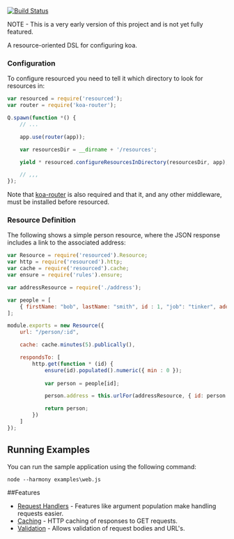 [![Build Status](https://travis-ci.org/colin-jack/resourced.png)](https://travis-ci.org/#!/colin-jack/resourced)

NOTE - This is a very early version of this project and is not yet fully featured.

A resource-oriented DSL for configuring koa.

### Configuration
To configure resourced you need to tell it which directory to look for resources in:

```js
var resourced = require('resourced');
var router = require('koa-router');

Q.spawn(function *() {
    // ...

    app.use(router(app));

    var resourcesDir = __dirname + '/resources';

    yield * resourced.configureResourcesInDirectory(resourcesDir, app);

    // ,,,
});
```
Note that [koa-router]() is also required and that it, and any other middleware, must be installed before resourced.

### Resource Definition
The following shows a simple person resource, where the JSON response includes a link to the associated address:
```js
var Resource = require('resourced').Resource;
var http = require('resourced').http;
var cache = require('resourced').cache;
var ensure = require('rules').ensure;

var addressResource = require('./address');

var people = [
    { firstName: "bob", lastName: "smith", id : 1, "job": "tinker", addressId: 3 }
];

module.exports = new Resource({
    url: "/person/:id",

    cache: cache.minutes(5).publically(),

    respondsTo: [
        http.get(function * (id) {
            ensure(id).populated().numeric({ min : 0 });
        
            var person = people[id];

            person.address = this.urlFor(addressResource, { id: person.addressId });

            return person;
        })
    ]
});
```

## <a name="example"/>Running Examples
You can run the sample application using the following command:

    node --harmony examples\web.js

##Features
* [Request Handlers](https://github.com/colin-jack/resourced/blob/master/docs/requestHandling.md) - Features like argument population make handling requests easier.
* [Caching](https://github.com/colin-jack/resourced/blob/master/docs/caching.md) - HTTP caching of responses to GET requests.
* [Validation](https://github.com/colin-jack/resourced/blob/master/docs/validation.md) - Allows validation of request bodies and URL's.